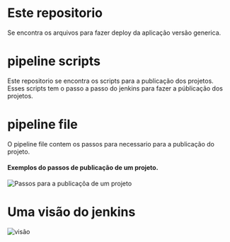 # Este repositorio
Se encontra os arquivos para fazer deploy da aplicação versão generica.

# pipeline scripts
Este repositorio se encontra os scripts para a publicação dos projetos. Esses scripts tem o passo a passo do jenkins para fazer a públicação dos projetos.

# pipeline file
O pipeline file contem os passos para necessario para a publicação do projeto.

#### Exemplos do passos de publicação  de um projeto.
![Passos para a publicaçõa de um projeto](https://miro.medium.com/v2/resize:fit:640/format:webp/1*SGuCtn2Gj_Q1fOg0MjBd9g.png)


# Uma visão do jenkins
![visão](https://www.cloudbees.com/sites/default/files/blog/pipeline-vis.png)
